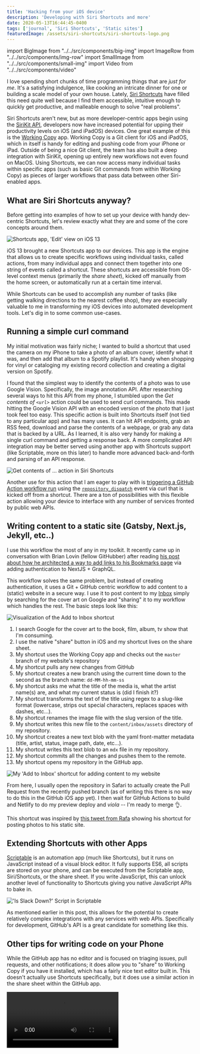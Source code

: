 ```yaml
---
title: 'Hacking from your iOS device'
description: 'Developing with Siri Shortcuts and more'
date: 2020-05-13T16:44:45-0400
tags: ['journal', 'Siri Shortcuts', 'Static sites']
featuredImage: /assets/siri-shortcuts/siri-shortcuts-logo.png
---
```


import BigImage from "../../src/components/big-img"
import ImageRow from "../../src/components/img-row"
import SmallImage from "../../src/components/small-img"
import Video from "../../src/components/video"

I love spending short chunks of time programming things that are _just for me_. It's a satisfying indulgence, like cooking an intricate dinner for one or building a scale model of your own house. Lately, [Siri Shortcuts](https://developer.apple.com/siri/) have filled this need quite well because I find them accessible, intuitive enough to quickly get productive, and malleable enough to solve "real problems".

Siri Shortcuts aren't new, but as more developer-centric apps begin using the [SiriKit API](https://developer.apple.com/documentation/sirikit), developers now have increased potential for upping their productivity levels on iOS (and iPadOS) devices. One great example of this is the [Working Copy](https://workingcopyapp.com/) app. Working Copy is a Git client for iOS and iPadOS, which in itself is handy for editing and pushing code from your iPhone or iPad. Outside of being a nice Git client, the team has also built a deep integration with SiriKit, opening up entirely new workflows not even found on MacOS. Using Shortcuts, we can now access many individual tasks within specific apps (such as basic Git commands from within Working Copy) as pieces of larger workflows that pass data between other Siri-enabled apps.

## What are Siri Shortcuts anyway?

Before getting into examples of how to set up your device with handy dev-centric Shortcuts, let's review exactly what they are and some of the core concepts around them.

![Shortcuts app, 'Edit' view on iOS 13](/assets/siri-shortcuts/shortcuts-app-small.png)

iOS 13 brought a new Shortcuts app to our devices. This app is the engine that allows us to create specific workflows using individual tasks, called actions, from many individual apps and connect them together into one string of events called a shortcut. These shortcuts are accessible from OS-level context menus (primarily the _share sheet_), kicked off manually from the home screen, or automatically run at a certain time interval.

While Shortcuts can be used to accomplish any number of tasks (like getting walking directions to the nearest coffee shop), they are especially valuable to me in transforming my iOS devices into automated development tools. Let's dig in to some common use-cases.

## Running a simple curl command

My initial motivation was fairly niche; I wanted to build a shortcut that used the camera on my iPhone to take a photo of an album cover, identify what it was, and then add that album to a Spotify playlist. It's handy when shopping for vinyl or cataloging my existing record collection and creating a digital version on Spotify.

I found that the simplest way to identify the contents of a photo was to use Google Vision. Specifically, the image annotation API. After researching several ways to hit this API from my phone, I stumbled upon the _Get contents of `<url>`_ action could be used to send curl commands. This made hitting the Google Vision API with an encoded version of the photo that I just took feel too easy. This specific action is built into Shortcuts itself (not tied to any particular app) and has many uses. It can hit API endpoints, grab an RSS feed, download and parse the contents of a webpage, or grab any data that is backed by a URL. As I learned, it is also very handy for making a single curl command and getting a response back. A more complicated API integration may be better served using another app with Shortcuts support (like Scriptable, more on this later) to handle more advanced back-and-forth and parsing of an API response.

![Get contents of ... action in Siri Shortcuts](/assets/siri-shortcuts/get-contents-url-small.png)

Another use for this action that I am eager to play with is [triggering a GitHub Action workflow run](https://help.github.com/en/actions/configuring-and-managing-workflows/configuring-a-workflow#triggering-a-workflow-with-events) using the [`repository_dispatch`](https://developer.github.com/v3/repos/#create-a-repository-dispatch-event) event via curl that is kicked off from a shortcut. There are a ton of possibilities with this flexible action allowing your device to interface with any number of services fronted by public web APIs.

## Writing content to a static site (Gatsby, Next.js, Jekyll, etc..)

I use this workflow the most of any in my toolkit. It recently came up in conversation with Brian Lovin (fellow GitHubber) after reading [his post about how he architected a way to add links to his Bookmarks page](https://brianlovin.com/overthought/cookies-authenticate-next-js-apollo-graphql-requests) via adding authentication to NextJS + GraphQL.

This workflow solves the same problem, but instead of creating authentication, it uses a Git + GitHub centric workflow to add content to a (static) website in a secure way. I use it to post content to my [Inbox](/inbox) simply by searching for the cover art on Google and "sharing" it to my workflow which handles the rest. The basic steps look like this:

![Visualization of the Add to Inbox shortcut](/assets/siri-shortcuts/add-to-inbox-illo.png)

1. I search Google for the cover art to the book, film, album, tv show that I'm consuming.
2. I use the native "share" button in iOS and my shortcut lives on the share sheet.
3. My shortcut uses the Working Copy app and checks out the `master` branch of my website's repository
4. My shortcut pulls any new changes from GitHub
5. My shortcut creates a new branch using the current time down to the second as the branch name: `dd-MM-hh-mm-ss`
6. My shortcut asks me what the title of the media is, what the artist name(s) are, and what my current status is (did I finish it?)
7. My shortcut transforms the text of the title using regex to a slug-like format (lowercase, strips out special characters, replaces spaces with dashes, etc...).
8. My shortcut renames the image file with the slug version of the title.
9. My shortcut writes this new file to the `content/inbox/assets` directory of my repository.
10. My shortcut creates a new text blob with the yaml front-matter metadata (title, artist, status, image path, date, etc...).
11. My shortcut writes this text blob to an `mdx` file in my repository.
12. My shortcut commits all the changes and pushes them to the remote.
13. My shortcut opens my repository in the GitHub app.

![My 'Add to Inbox' shortcut for adding content to my website](/assets/siri-shortcuts/add-to-inbox-ui-small.png)

From here, I usually open the repository in Safari to actually create the Pull Request from the recently pushed branch (as of writing this there is no way to do this in the GitHub iOS app yet). I then wait for GitHub Actions to build and Netlify to do my preview deploy and _viola_ -- I'm ready to merge 👌.

This shortcut was inspired by [this tweet from Rafa](https://twitter.com/rafahari/status/1239682156919762946?s=21) showing his shortcut for posting photos to his static site.

## Extending Shortcuts with other Apps

[Scriptable](https://scriptable.app) is an automation app (much like Shortcuts), but it runs on JavaScript instead of a visual block editor. It fully supports ES6, all scripts are stored on your phone, and can be executed from the Scriptable app, Siri/Shortcuts, or the share sheet. If you write JavaScript, this can unlock another level of functionality to Shortcuts giving you native JavaScript APIs to bake in.

!['Is Slack Down?' Script in Scriptable](/assets/siri-shortcuts/scriptable-small.png)

As mentioned earlier in this post, this allows for the potential to create relatively complex integrations with any services with web APIs. Specifically for development, GitHub's API is a great candidate for something like this.

## Other tips for writing code on your Phone

While the GitHub app has no editor and is focused on triaging issues, pull requests, and other notifications; it does allow you to "share" to Working Copy if you have it installed, which has a fairly nice text editor built in. This doesn't actually use Shortcuts specifically, but it does use a similar action in the share sheet within the GitHub app.

<Video src="/assets/siri-shortcuts/working-copy-to-gh.mp4" alt="Video showing sharing between GitHub iOS app and Working Copy iOS app" className="small-image" controls loop />
